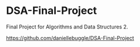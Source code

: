 # DSA-Final-Project
Final Project for Algorithms and Data Structures 2.

https://github.com/daniellebuggle/DSA-Final-Project
